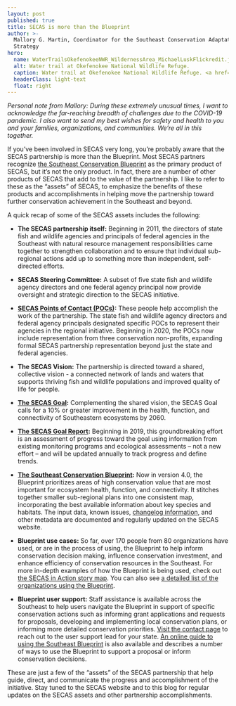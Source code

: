 ```yaml
---
layout: post
published: true
title: SECAS is more than the Blueprint
author: >-
  Mallory G. Martin, Coordinator for the Southeast Conservation Adaptation
  Strategy
hero: 
  name: WaterTrailsOkefenokeeNWR_WildernessArea_MichaelLuskFlickredit.jpg
  alt: Water trail at Okefenokee National Wildlife Refuge. 
  caption: Water trail at Okefenokee National Wildlife Refuge. <a href="https://www.flickr.com/photos/killkudzu/16872754420/">Photo by Michael Lusk/Flickr</a>, <a href="https://creativecommons.org/licenses/by-nc/2.0/">CC BY-NC 2.0</a>.
  headerClass: light-text
  float: right
---
```

_Personal note from Mallory: During these extremely unusual times, I want to acknowledge the far-reaching breadth of challenges due to the COVID-19 pandemic. I also want to send my best wishes for safety and health to you and your families, organizations, and communities. We’re all in this together._

If you’ve been involved in SECAS very long, you’re probably aware that the SECAS partnership is more than the Blueprint. Most SECAS partners recognize [the Southeast Conservation Blueprint](https://secassoutheast.org/blueprint) as the primary product of SECAS, but it’s not the only product. In fact, there are a number of other products of SECAS that add to the value of the partnership. <!--more--> I like to refer to these as the “assets” of SECAS, to emphasize the benefits of these products and accomplishments in helping move the partnership toward further conservation achievement in the Southeast and beyond.  

A quick recap of some of the SECAS assets includes the following:

- **The SECAS partnership itself:** Beginning in 2011, the directors of state fish and wildlife agencies and principals of federal agencies in the Southeast with natural resource management responsibilities came together to strengthen collaboration and to ensure that individual sub-regional actions add up to something more than independent, self-directed efforts.

- **SECAS Steering Committee:** A subset of five state fish and wildlife agency directors and one federal agency principal now provide oversight and strategic direction to the SECAS initiative.  

- **[SECAS Points of Contact (POCs)](https://secassoutheast.org/partners):**  These people help accomplish the work of the partnership. The state fish and wildlife agency directors and federal agency principals designated specific POCs to represent their agencies in the regional initiative. Beginning in 2020, the POCs now include representation from three conservation non-profits, expanding formal SECAS partnership representation beyond just the state and federal agencies.

- **The SECAS Vision:** The partnership is directed toward a shared, collective vision - a connected network of lands and waters that supports thriving fish and wildlife populations and improved quality of life for people.

- **[The SECAS Goal](https://secassoutheast.org/our-goal):**  Complementing the shared vision, the SECAS Goal calls for a 10% or greater improvement in the health, function, and connectivity of Southeastern ecosystems by 2060.

- **[The SECAS Goal Report](https://secassoutheast.org/pdf/SECAS-goal-report-2019.pdf):** Beginning in 2019, this groundbreaking effort is an assessment of progress toward the goal using information from existing monitoring programs and ecological assessments – not a new effort – and will be updated annually to track progress and define trends. 

- **[The Southeast Conservation Blueprint](https://secassoutheast.org/blueprint):** Now in version 4.0, the Blueprint prioritizes areas of high conservation value that are most important for ecosystem health, function, and connectivity. It stitches together smaller sub-regional plans into one consistent map, incorporating the best available information about key species and habitats. The input data, known issues, [changelog information](https://secassoutheast.org/2019/11/13/A-changelog-for-the-Southeast-Blueprint.html), and other metadata are documented and regularly updated on the SECAS website.  

- **Blueprint use cases:** So far, over 170 people from 80 organizations have used, or are in the process of using, the Blueprint to help inform conservation decision making, influence conservation investment, and enhance efficiency of conservation resources in the Southeast. For more in-depth examples of how the Blueprint is being used, check out [the SECAS in Action story map](https://secassoutheast.org/story-map). You can also see [a detailed list of the organizations using the Blueprint](https://secassoutheast.org/organizations-using-the-blueprint).

- **Blueprint user support:** Staff assistance is available across the Southeast to help users navigate the Blueprint in support of specific conservation actions such as informing grant applications and requests for proposals, developing and implementing local conservation plans, or informing more detailed conservation priorities. [Visit the contact page](https://secassoutheast.org/contact) to reach out to the user support lead for your state. [An online guide to using the Southeast Blueprint](http://www.sciencebase.gov/catalog/file/get/5da9e5ade4b09fd3b0c9cb58?name=SoutheastBlueprintUserGuide.pdf) is also available and describes a number of ways to use the Blueprint to support a proposal or inform conservation decisions.  

These are just a few of the “assets” of the SECAS partnership that help guide, direct, and communicate the progress and accomplishment of the initiative. Stay tuned to the SECAS website and to this blog for regular updates on the SECAS assets and other partnership accomplishments.   
